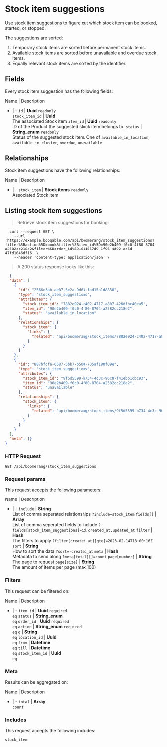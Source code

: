 # Stock item suggestions

Use stock item suggestions to figure out which stock item can be booked,
started, or stopped.

The suggestions are sorted:
  1. Temporary stock items are sorted before permanent stock items.
  2. Available stock items are sorted before unavailable and overdue stock items.
  3. Equally relevant stock items are sorted by the identifier.

## Fields
Every stock item suggestion has the following fields:

Name | Description
- | -
`id` | **Uuid** `readonly`<br>
`stock_item_id` | **Uuid** <br>The associated Stock item
`item_id` | **Uuid** `readonly`<br>ID of the Product the suggested stock item belongs to.
`status` | **String_enum** `readonly`<br>Status of the suggested stock item. One of `available_in_location`, `available_in_cluster`, `overdue`, `unavailable` 


## Relationships
Stock item suggestions have the following relationships:

Name | Description
- | -
`stock_item` | **Stock items** `readonly`<br>Associated Stock item


## Listing stock item suggestions



> Retrieve stock item suggestions for booking:

```shell
  curl --request GET \
    --url 'https://example.booqable.com/api/boomerang/stock_item_suggestions?filter%5Baction%5D=book&filter%5Bitem_id%5D=90e2b409-f0c0-4f80-8704-a2582cc218e2&filter%5Border_id%5D=644557d9-1f96-4d02-ae5d-47fd1046df16' \
    --header 'content-type: application/json' \
```

> A 200 status response looks like this:

```json
  {
  "data": [
    {
      "id": "2566e3ab-ae07-5e2a-9d63-fad15a1d8830",
      "type": "stock_item_suggestions",
      "attributes": {
        "stock_item_id": "7882e924-c402-4717-a807-426dfbc40ea5",
        "item_id": "90e2b409-f0c0-4f80-8704-a2582cc218e2",
        "status": "available_in_location"
      },
      "relationships": {
        "stock_item": {
          "links": {
            "related": "api/boomerang/stock_items/7882e924-c402-4717-a807-426dfbc40ea5"
          }
        }
      }
    },
    {
      "id": "887bfcfa-6587-5bb7-b500-705af180f09e",
      "type": "stock_item_suggestions",
      "attributes": {
        "stock_item_id": "9f5d5599-b734-4c3c-96c8-f41ebb1cbc93",
        "item_id": "90e2b409-f0c0-4f80-8704-a2582cc218e2",
        "status": "unavailable"
      },
      "relationships": {
        "stock_item": {
          "links": {
            "related": "api/boomerang/stock_items/9f5d5599-b734-4c3c-96c8-f41ebb1cbc93"
          }
        }
      }
    }
  ],
  "meta": {}
}
```

### HTTP Request

`GET /api/boomerang/stock_item_suggestions`

### Request params

This request accepts the following parameters:

Name | Description
- | -
`include` | **String** <br>List of comma seperated relationships `?include=stock_item`
`fields[]` | **Array** <br>List of comma seperated fields to include `?fields[stock_item_suggestions]=id,created_at,updated_at`
`filter` | **Hash** <br>The filters to apply `?filter[created_at][gte]=2023-02-14T13:00:16Z`
`sort` | **String** <br>How to sort the data `?sort=-created_at`
`meta` | **Hash** <br>Metadata to send along `?meta[total][]=count`
`page[number]` | **String** <br>The page to request
`page[size]` | **String** <br>The amount of items per page (max 100)


### Filters

This request can be filtered on:

Name | Description
- | -
`item_id` | **Uuid** `required`<br>`eq`
`status` | **String_enum** <br>`eq`
`order_id` | **Uuid** `required`<br>`eq`
`action` | **String_enum** `required`<br>`eq`
`q` | **String** <br>`eq`
`location_id` | **Uuid** <br>`eq`
`from` | **Datetime** <br>`eq`
`till` | **Datetime** <br>`eq`
`stock_item_id` | **Uuid** <br>`eq`


### Meta

Results can be aggregated on:

Name | Description
- | -
`total` | **Array** <br>`count`


### Includes

This request accepts the following includes:

`stock_item`





